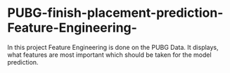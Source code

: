 # PUBG-finish-placement-prediction-Feature-Engineering-
In this project Feature Engineering is done on the PUBG Data.  It displays, what features are most important which should be taken for the model prediction.
